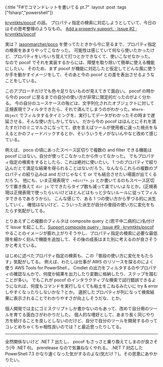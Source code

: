{:title "F#でコマンドレットを書いてる pt.7"
:layout :post
:tags ["fsharp","powershell"]}

[krymtkts/pocof](https://github.com/krymtkts/pocof) の話。
プロパティ指定の検索に対応しようとしていて、今日のはその思考整理のようなもの。 [Add a property support. · Issue #2 · krymtkts/pocof](https://github.com/krymtkts/pocof/issues/2)

実は？ [jasonmarcher/poco](https://github.com/jasonmarcher/poco) を使ってたときから今に至るまで、プロパティ指定の検索をあまりやってこなかった。
可能性は感じていて何なら使いたかったけど、プロパティをいちいち覚えて打つとかできなくて、使いこなせなかった。
なので pocof でそれを実装するからには、障壁を取り除いて簡単に使える機能にしたい。
そのため、まず pocof が機能に対応したと仮定してどんな風に使うか手を動かすイメージをして、そのあと今の pocof との差を表出させるようなことをしている。

このアプローチだけでも色々足りないものが見えてきて面白い。
pocof の時から今の pocof に至るまでの自分の使い方が非常に限定的だったのがよく分かる。
今の自分のユースケースの殆どは、文字列化されたオブジェクトに対して正規表現でフィルタできたら、それで済んでしまうのがわかった。`Where-Object` でフィルタするタイミングを、実行してデータがわかったその時まで遅延させる、そんな使い方しかしてない。
だから今の pocof はほんとにそれを満たすだけのミニマルさになってて、欲を言えばツールが使用者に違った視点を与えるとかのフィードバックするとか、そいういうモノがないんやなと改めて感じている。

例えば、 poco の頃にあったスペース区切りで複数の and filter できる機能は pocof にはない。自分が使ってこなかったから作ってなかった。
でもプロパティ指定の検索をするとしたら、これは絶対に使いたい。 1 つのプロパティで絞り込んだとて満足な結果を得られることはないだろう。なんならこれらの複数のプロパティの絞り込みは and だけじゃなくて or でも結合させたい場面が出てくるだろう。
他にも、いま正規表現で `.+dir/*+.js` とか書いてるのもスペース区切りで置き換えて `dir js` でできたらタイプ数も減って楽でいいよなとか。(正規表現は正規表現で使ったらいいけどほとんどはもっと少ないルールに従ってフィルタできるであろうから)。
こんな感じで、ある 1 つの使い方から芋づる的に派生していく。
確信はないけど、こういった派生が自分の普段の使い方に変化をもたらす気配がしてる。

とりあえずこの複数のフィルタは composite query と(若干中二病的に)名付けて Issue を起こした。[Support composite query · Issue #9 · krymtkts/pocof](https://github.com/krymtkts/pocof/issues/9)
やることのイメージが膨れ上がりそうやし、プロパティ指定の検索に必要な最低限を細かく刻んで機能を追加して、その後の成長はまた別に考えるのが良さそうかと考えている。

はじめに述べたプロパティ指定の検索も、この「普段の使い方に変化をもたらす」気配がしてる。
例えば、わたしは仕事が AWS のリソースを探るのによく使う AWS Tools for PowerShell 。
Cmdlet の出力をフィルタするのやプロパティの確認なんかで、何度か結果を出力したり変数に格納したり、ステップを踏むことが多い。
でもこれが pocof のインタラクティブな検索で試行錯誤できるようになれば、何度もコマンドを実行しなくても粘土をこねるみたいに try & error しやすくなったりしないかな？とか。
選択したプロパティが列になって検索結果に表示されることでわかりやすさが向上しそうだな、とか。

個人開発では主にゴミスクリプトしか書かないのもあって、改めて自分用のツールを育てる面白さがわかりだした。
個人的な嗜好として、あまり長く同じやり方を続けることを良しとしないのだけど、自分で自分のツールを開発するのってコレとめちゃくちゃ相性良いのでは？と最近思ったりしてる。

---

全然関係ないけど .NET 7 出たし、 pocof もさっさと乗り換えてしまのが良さそう(今 .NET 6)。 prerelease なので気兼ねなくやれる。 .NET 7 対応した PowerShell 7.3 かなり速くなった気がするのよな(気だけ？)。その恩恵にあやかりたい。
